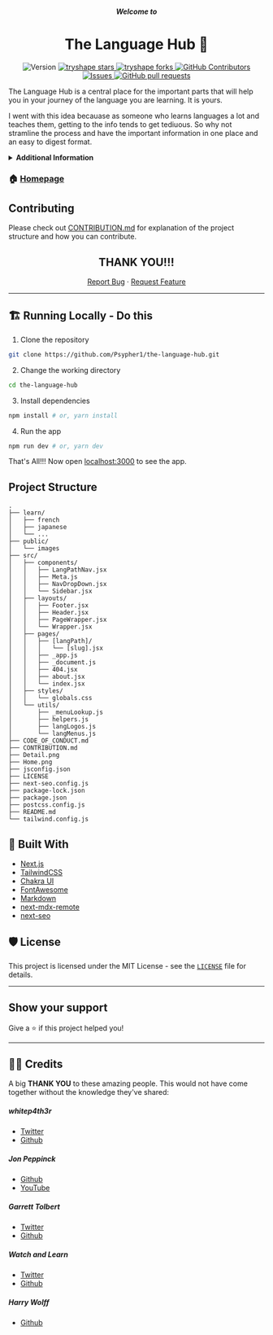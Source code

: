 <h5 align="center">Welcome to</h5>
<h1 align="center">The Language Hub 👋</h1>
<p align='center'>
  <img alt="Version" src="https://img.shields.io/badge/version-1.0.0-blue.svg?cacheSeconds=2592000" />
<!--   <a href="#" target="_blank">
    <img alt="License: MIT" src="https://img.shields.io/badge/License-MIT-blue.svg" />
  </a> -->
  <a href="https://github.com/Psypher1/the-language-hub/stargazers" target="blank">
  <img src="https://img.shields.io/github/stars/Psypher1/the-language-hub?style=flat-square" alt="tryshape stars"/>
</a>
  <a href="https://github.com/Psypher1/the-language-hub/fork" target="blank">
    <img src="https://img.shields.io/github/forks/Psypher1/the-language-hub?style=flat-square" alt="tryshape forks"/>
</a>

<a href="https://github.com/Psypher1/the-language-hub/graphs/contributors">
      <img alt="GitHub Contributors" src="https://img.shields.io/github/contributors/Psypher1/the-language-hub" />
    </a>
    <a href="https://github.com/Psypher1/the-language-hub/issues">
      <img alt="Issues" src="https://img.shields.io/github/issues/Psypher1/the-language-hub?color=0088ff" />
    </a>
    <a href="https://github.com/Psypher1/the-language-hub/pulls">
      <img alt="GitHub pull requests" src="https://img.shields.io/github/issues-pr/Psypher1/the-language-hub?color=0088ff" />
    </a>

</p>

The Language Hub is a central place for the important parts that will help you in your journey of the language you are learning. It is yours.

I went with this idea becauase as someone who learns languages a lot and teaches them, getting to the info tends to get tediuous. So why not stramline the process and have the important information in one place and an easy to digest format.

<details>
  <summary><b>Additional Information</b></summary>

- This is a submission for the <a href="https://townhall.hashnode.com/netlify-hackathon">Netlify x Hashnode Hackathon</a>

- The main goal for the hackathon is for the submission to be Open Source. So please check out [CONTRIBUTION.md](CONTRIBUTION.md)
</details>

### 🏠 [Homepage](https://thelanguagehub.netlify.app)

## Contributing

Please check out [CONTRIBUTION.md](CONTRIBUTION.md) for explanation of the project structure and how you can contribute.

<h2 align='center'>THANK YOU!!!</h2>

<p align="center">
    <a href="https://github.com/Psypher1/the-language-hub/issues/new/choose">Report Bug</a>
    ·
    <a href="https://github.com/Psypher1/the-language-hub/issues/new/choose">Request Feature</a>
</p>

---

## 🏗️ Running Locally - Do this

1. Clone the repository

```bash
git clone https://github.com/Psypher1/the-language-hub.git
```

2. Change the working directory

```bash
cd the-language-hub
```

3. Install dependencies

```bash
npm install # or, yarn install
```

4. Run the app

```bash
npm run dev # or, yarn dev
```

That's All!!! Now open [localhost:3000](http://localhost:3000/) to see the app.

## Project Structure

```
.
├── learn/
│   ├── french
│   ├── japanese
│   └── ...
├── public/
│   └── images
├── src/
│   ├── components/
│   │   ├── LangPathNav.jsx
│   │   ├── Meta.js
│   │   ├── NavDropDown.jsx
│   │   └── Sidebar.jsx
│   ├── layouts/
│   │   ├── Footer.jsx
│   │   ├── Header.jsx
│   │   ├── PageWrapper.jsx
│   │   └── Wrapper.jsx
│   ├── pages/
│   │   ├── [langPath]/
│   │   │   └── [slug].jsx
│   │   ├── _app.js
│   │   ├── _document.js
│   │   ├── 404.jsx
│   │   ├── about.jsx
│   │   └── index.jsx
│   ├── styles/
│   │   └── globals.css
│   └── utils/
│       ├── _menuLookup.js
│       ├── helpers.js
│       ├── langLogos.js
│       └── langMenus.js
├── CODE_OF_CONDUCT.md
├── CONTRIBUTION.md
├── Detail.png
├── Home.png
├── jsconfig.json
├── LICENSE
├── next-seo.config.js
├── package-lock.json
├── package.json
├── postcss.config.js
├── README.md
└── tailwind.config.js
```

## 🚧 Built With

- [Next.js](https://nextjs.org)
- [TailwindCSS](https://tailwindcss.com/)
- [Chakra UI](https://chakra-ui.com/)
- [FontAwesome](https://fontawesome.com/)
- [Markdown](https://nextjs.org)
- [next-mdx-remote](https://github.com/hashicorp/next-mdx-remote)
- [next-seo](https://github.com/garmeeh/next-seo)

## 🛡️ License

This project is licensed under the MIT License - see the [`LICENSE`](LICENSE) file for details.

---

## Show your support

Give a ⭐️ if this project helped you!

---

## 🙏🏽 Credits

A big **THANK YOU** to these amazing people. This would not have come together without the knowledge they've shared:
<br/>

##### whitep4th3r

- [Twitter](https://twitter.com/whitep4nth3r)
- [Github](https://github.com/whitep4nth3r)

##### Jon Peppinck

- [Github](https://github.com/Jon-Peppinck)
- [YouTube](https://www.youtube.com/c/JonPeppinck/featured)

##### Garrett Tolbert

- [Twitter](https://twitter.com/gt_codes)
- [Github](https://github.com/gt-codes)

##### Watch and Learn

- [Twitter](https://twitter.com/ivan_doric)
- [Github](https://github.com/ivandoric)

##### Harry Wolff

- [Github](https://github.com/hswolff)

